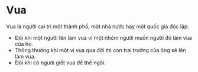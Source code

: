 # Vua

Vua là người cai trị một thành phố, một nhà nước hay một quốc gia độc lập.
- Đôi khi một người lên làm vua vì một nhóm người muốn người đó làm vua của họ.
- Thông thường khi một vị vua qua đời thì con trai trưởng của ông sẽ lên làm vua.
- Đôi khi có người giết vua để thế ngôi.

